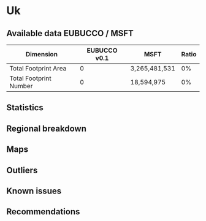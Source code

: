 
# Uk
## Available data EUBUCCO / MSFT

| Dimension    | EUBUCCO v0.1 | MSFT | Ratio |
| -------- | ------- | ------- | ------- |
|Total Footprint Area|0|3,265,481,531|0%|
|Total Footprint Number|0|18,594,975|0%|


## Statistics



## Regional breakdown



## Maps
## Outliers
## Known issues
## Recommendations
